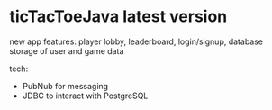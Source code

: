 # ticTacToeJava latest version

new app features: player lobby, leaderboard, login/signup, database storage of user and game data

tech:
- PubNub for messaging
- JDBC to interact with PostgreSQL 

